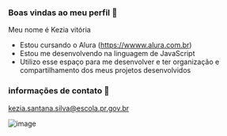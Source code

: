 ### Boas vindas ao meu perfil 💛

Meu nome é Kezia vitória

- Estou cursando o Alura (https://wwww.alura.com.br)
- Estou me desenvolvendo na linguagem de JavaScript
- Utilizo esse espaço para me desenvolver e ter organização e compartilhamento dos meus projetos desenvolvidos

### informações de contato 📧

kezia.santana.silva@escola.pr.gov.br

![image](https://github.com/vxkezia/vxkezia/assets/143628069/ebd8845f-73c5-426b-bc3a-06f2739235d8)





